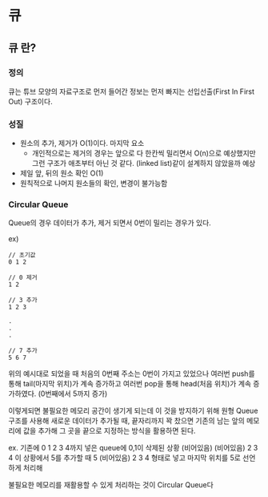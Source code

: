 # 큐

## 큐 란?

### 정의

큐는 튜브 모양의 자료구조로 먼저 들어간 정보는 먼저 빠지는 선입선출(First In First Out) 구조이다.

### 성질

- 원소의 추가, 제거가 O(1)이다. 마지막 요소
  - 개인적으로는 제거의 경우는 앞으로 다 한칸씩 밀리면서 O(n)으로 예상했지만 그런 구조가 애초부터 아닌 것 같다. (linked list)같이 설계하지 않았을까 예상
- 제일 앞, 뒤의 원소 확인 O(1)
- 원칙적으로 나머지 원소들의 확인, 변경이 불가능함

### Circular Queue

Queue의 경우 데이터가 추가, 제거 되면서 0번이 밀리는 경우가 있다.

ex)

```
// 초기값
0 1 2

// 0 제거
1 2

// 3 추가
1 2 3

.
.
.

// 7 추가
5 6 7
```

위의 예시대로 되었을 때 처음의 0번째 주소는 0번이 가지고 있었으나
여러번 push를 통해 tail(마지막 위치)가 계속 증가하고
여러번 pop을 통해 head(처음 위치)가 계속 증가하였다. (0번째에서 5까지 증가)

이렇게되면 불필요한 메모리 공간이 생기게 되는데 이 것을 방지하기 위해 원형 Queue 구조를 사용해
새로운 데이터가 추가될 때, 끝자리까지 꽉 찼으면 기존의 남는 앞의 메모리에 값을 추가해 그 곳을 끝으로 지정하는 방식을 활용하면 된다.

ex.
기존에 0 1 2 3 4까지 넣은 queue에 0,1이 삭제된 상황
(비어있음) (비어있음) 2 3 4
이 상황에서 5를 추가할 때
5 (비어있음) 2 3 4 형태로 넣고 마지막 위치를 5로 선언하게 처리해

불필요한 메모리를 재활용할 수 있게 처리하는 것이 Circular Queue다
